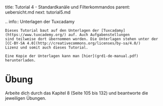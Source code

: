 title: Tutorial 4 - Standardkanäle und Filterkommandos
parent: uebersicht.md
next: tutorial5.md

.. info:: Unterlagen der Tuxcadamy

    Dieses Tutorial baut auf den Unterlagen der [Tuxcadamy](https://www.tuxcademy.org/) auf. Auch Aufgabenstellungen
    sind teilweise dort übernommen worden. Die Unterlagen stehen unter der [CC-BY-SA 4.0](http://creativecommons.org/licenses/by-sa/4.0/)
    Lizenz und somit auch dieses Tutorial.

    Eine Kopie der Unterlagen kann man [hier](grd1-de-manual.pdf) herunterladen.

# Übung

Arbeite dich durch das Kapitel 8 (Seite 105 bis 132) und beantworte die jeweiligen Übungen.
